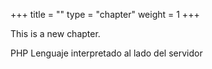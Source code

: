 +++
title = ""
type = "chapter"
weight = 1
+++

This is a new chapter.

PHP Lenguaje interpretado al lado del servidor